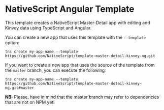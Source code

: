 # NativeScript Angular Template

This template creates a NativeScript Master-Detail app with editing and Kinvey data using TypeScript and Angular.

You can create a new app that uses this template with the `--template` option:

```
tns create my-app-name --template https://github.com/NativeScript/template-master-detail-kinvey-ng.git
```

If you want to create a new app that uses the source of the template from the `master` branch, you can execute the following:

```
tns create my-app-name --template https://github.com/NativeScript/template-master-detail-kinvey-ng.git#master
```

**NB:** Please, have in mind that the master branch may refer to dependencies that are not on NPM yet!
